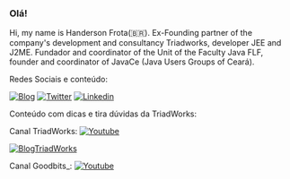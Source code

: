 ### Olá!

Hi, my name is Handerson Frota(🇧🇷). Ex-Founding partner of the company's development and consultancy Triadworks, developer JEE and J2ME. Fundador and coordinator of the Unit of the Faculty Java FLF, founder and coordinator of JavaCe (Java Users Groups of Ceará). 

Redes Sociais e conteúdo:

[![Blog](https://img.shields.io/badge/Blog-handersonfrota.com.br-black)](http://www.handersonfrota.com.br)
[![Twitter](https://img.shields.io/badge/-Twitter-1ca0f1?style=flat-square&labelColor=1ca0f1&logo=twitter&logoColor=white&link=https://twitter.com/handersonbf)](https://twitter.com/handersonbf)
[![Linkedin](https://img.shields.io/badge/-LinkedIn-blue?style=flat-square&logo=Linkedin&logoColor=white&link=https://www.linkedin.com/in/handersonfrota)](https://www.linkedin.com/in/handersonfrota)

Conteúdo com dicas e tira dúvidas da TriadWorks:

Canal TriadWorks: [![Youtube](https://img.shields.io/badge/-Youtube-FF0000?style=flat-square&labelColor=FF0000&logo=youtube&logoColor=white&link=https://www.youtube.com/channel/UCYt1xAAYU4ysf5wJuR7dvyQ)](https://www.youtube.com/channel/UCYt1xAAYU4ysf5wJuR7dvyQ)

[![BlogTriadWorks](https://img.shields.io/badge/Blog-http://blog.triadworks.com.br/-orange)](http://blog.triadworks.com.br/)

Canal Goodbits_: [![Youtube](https://img.shields.io/badge/-Youtube-FF0000?style=flat-square&labelColor=FF0000&logo=youtube&logoColor=white&link=https://www.youtube.com/channel/UCFLdWLaxiZ5x9N6YY-kbz9g)](https://www.youtube.com/channel/UCFLdWLaxiZ5x9N6YY-kbz9g)
